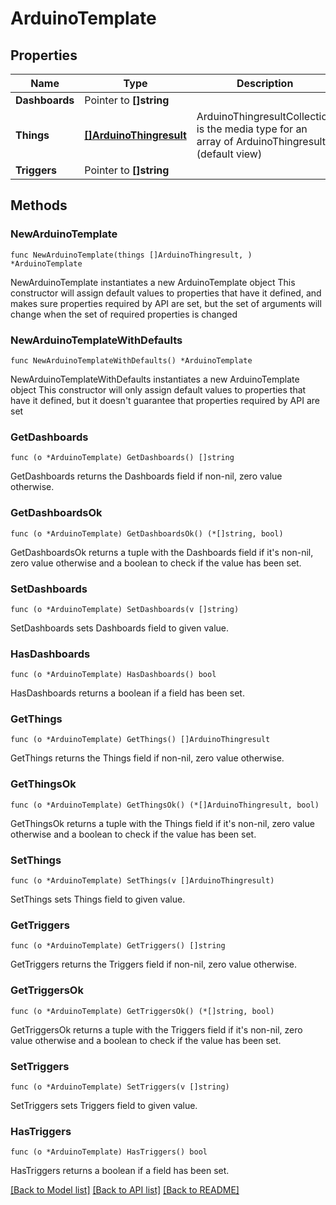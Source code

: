 # ArduinoTemplate

## Properties

Name | Type | Description | Notes
------------ | ------------- | ------------- | -------------
**Dashboards** | Pointer to **[]string** |  | [optional] 
**Things** | [**[]ArduinoThingresult**](ArduinoThingresult.md) | ArduinoThingresultCollection is the media type for an array of ArduinoThingresult (default view) | 
**Triggers** | Pointer to **[]string** |  | [optional] 

## Methods

### NewArduinoTemplate

`func NewArduinoTemplate(things []ArduinoThingresult, ) *ArduinoTemplate`

NewArduinoTemplate instantiates a new ArduinoTemplate object
This constructor will assign default values to properties that have it defined,
and makes sure properties required by API are set, but the set of arguments
will change when the set of required properties is changed

### NewArduinoTemplateWithDefaults

`func NewArduinoTemplateWithDefaults() *ArduinoTemplate`

NewArduinoTemplateWithDefaults instantiates a new ArduinoTemplate object
This constructor will only assign default values to properties that have it defined,
but it doesn't guarantee that properties required by API are set

### GetDashboards

`func (o *ArduinoTemplate) GetDashboards() []string`

GetDashboards returns the Dashboards field if non-nil, zero value otherwise.

### GetDashboardsOk

`func (o *ArduinoTemplate) GetDashboardsOk() (*[]string, bool)`

GetDashboardsOk returns a tuple with the Dashboards field if it's non-nil, zero value otherwise
and a boolean to check if the value has been set.

### SetDashboards

`func (o *ArduinoTemplate) SetDashboards(v []string)`

SetDashboards sets Dashboards field to given value.

### HasDashboards

`func (o *ArduinoTemplate) HasDashboards() bool`

HasDashboards returns a boolean if a field has been set.

### GetThings

`func (o *ArduinoTemplate) GetThings() []ArduinoThingresult`

GetThings returns the Things field if non-nil, zero value otherwise.

### GetThingsOk

`func (o *ArduinoTemplate) GetThingsOk() (*[]ArduinoThingresult, bool)`

GetThingsOk returns a tuple with the Things field if it's non-nil, zero value otherwise
and a boolean to check if the value has been set.

### SetThings

`func (o *ArduinoTemplate) SetThings(v []ArduinoThingresult)`

SetThings sets Things field to given value.


### GetTriggers

`func (o *ArduinoTemplate) GetTriggers() []string`

GetTriggers returns the Triggers field if non-nil, zero value otherwise.

### GetTriggersOk

`func (o *ArduinoTemplate) GetTriggersOk() (*[]string, bool)`

GetTriggersOk returns a tuple with the Triggers field if it's non-nil, zero value otherwise
and a boolean to check if the value has been set.

### SetTriggers

`func (o *ArduinoTemplate) SetTriggers(v []string)`

SetTriggers sets Triggers field to given value.

### HasTriggers

`func (o *ArduinoTemplate) HasTriggers() bool`

HasTriggers returns a boolean if a field has been set.


[[Back to Model list]](../README.md#documentation-for-models) [[Back to API list]](../README.md#documentation-for-api-endpoints) [[Back to README]](../README.md)


